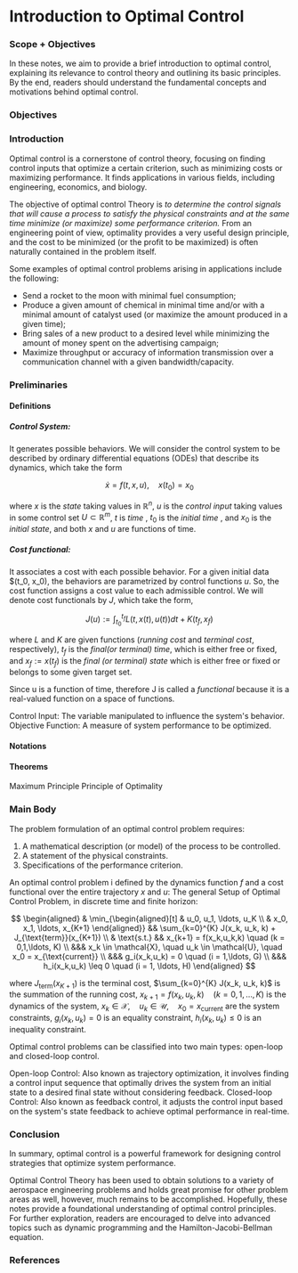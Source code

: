 # Introduction to Optimal Control

### Scope + Objectives

In these notes, we aim to provide a brief introduction to optimal control, explaining its relevance to control theory and outlining its basic principles. By the end, readers should understand the fundamental concepts and motivations behind optimal control.

### Objectives


### Introduction

Optimal control is a cornerstone of control theory, focusing on finding control inputs that optimize a certain criterion, such as minimizing costs or maximizing performance. It finds applications in various fields, including engineering, economics, and biology.

The objective of optimal control Theory is _to determine the control signals that will cause a process to satisfy the physical constraints and at the same time minimize (or maximize) some performance criterion._
From an engineering point of view, optimality provides a very useful design principle, and the cost to be minimized (or the profit to be maximized) is often naturally contained in the problem itself.

Some examples of optimal control problems arising in applications include the following:
* Send a rocket to the moon with minimal fuel consumption;
* Produce a given amount of chemical in minimal time and/or with a minimal amount of catalyst used (or maximize the amount produced in a given time);
* Bring sales of a new product to a desired level while minimizing the amount of money spent on the advertising campaign;
* Maximize throughput or accuracy of information transmission over a communication channel with a given bandwidth/capacity.

### Preliminaries

#### Definitions

##### Control System: 

It generates possible behaviors. We will consider the control system to be described by ordinary differential equations (ODEs) that describe its dynamics, which take the form

$$
\dot x = f(t,x,u),\quad x(t_0)=x_0
$$

where $x$ is the _state_ taking values in $\mathbb{R}^n$, $u$ is the _control input_ taking values in some control set $U \subset \mathbb{R}^m$, $t$ is _time_ , $t_0$ is the _initial time_ , and $x_0$ is the _initial state_, and both $x$ and $u$ are functions of time.

##### Cost functional: 

It associates a cost with each possible behavior. For a given initial data $(t_0, x_0), the behaviors are parametrized by control functions $u$. So, the cost function assigns a cost value to each admissible control. We will denote cost functionals by $J$, which take the form,

$$ 
J(u) := \int_{t_0}^{t_f} L(t,x(t),u(t))dt + K(t_f,x_f)
$$

where $L$ and $K$ are given functions (_running cost_ and _terminal cost_, respectively), $t_f$ is the _final(or terminal) time_, which is either free or fixed, and $x_f:= x(t_f)$ is the _final (or terminal) state_ which is either free or fixed or belongs to some given target set.

Since u is a function of time, therefore J is called a _functional_ because it is a real-valued function on a space of functions.

Control Input: The variable manipulated to influence the system's behavior.
Objective Function: A measure of system performance to be optimized.

#### Notations 

#### Theorems 
Maximum Principle 
Principle of Optimality 
### Main Body
The problem formulation of an optimal control problem requires:
1. A mathematical description (or model) of the process to be controlled.
2. A statement of the physical constraints.
3. Specifications of the performance criterion.


An optimal control problem i defined by the dynamics function $f$ and a cost functional over the entire trajectory $x$ and $u$:
The general Setup of Optimal Control Problem, in discrete time and finite horizon:

$$
\begin{aligned}
& \min_{\begin{aligned}[t]
& u_0, u_1, \ldots, u_K \\
& x_0, x_1, \ldots, x_{K+1}
\end{aligned}} && \sum_{k=0}^{K} J(x_k, u_k, k) + J_{\text{term}}(x_{K+1}) \\
& \text{s.t.} && x_{k+1} = f(x_k,u_k,k) \quad (k = 0,1,\ldots, K) \\
&&& x_k \in \mathcal{X}, \quad u_k \in \mathcal{U}, \quad x_0 = x_{\text{current}} \\
&&& g_i(x_k,u_k) = 0 \quad (i = 1,\ldots, G) \\
&&& h_i(x_k,u_k) \leq 0 \quad (i = 1, \ldots, H)
\end{aligned}
$$

where $J_{\text{term}}(x_{K+1})$ is the terminal cost,
      $\sum_{k=0}^{K} J(x_k, u_k, k)$ is the summation of the running cost,
      $x_{k+1} = f(x_k,u_k,k) \quad (k = 0,1,\ldots, K)$ is the dynamics of the system,
      $x_k \in \mathcal{X}, \quad u_k \in \mathcal{U}, \quad x_0 = x_{\text{current}}$ are the system constraints,
      $g_i(x_k,u_k) = 0$ is an equality constraint,
      $h_i(x_k,u_k) \leq 0$ is an inequality constraint.




Optimal control problems can be classified into two main types: open-loop and closed-loop control.

Open-loop Control: Also known as trajectory optimization, it involves finding a control input sequence that optimally drives the system from an initial state to a desired final state without considering feedback.
Closed-loop Control: Also known as feedback control, it adjusts the control input based on the system's state feedback to achieve optimal performance in real-time.

### Conclusion
In summary, optimal control is a powerful framework for designing control strategies that optimize system performance. 

Optimal Control Theory has been used to obtain solutions to a variety of aerospace engineering problems and holds great promise for other problem areas as well, however, much remains to be accomplished. Hopefully, these notes provide a foundational understanding of optimal control principles. For further exploration, readers are encouraged to delve into advanced topics such as dynamic programming and the Hamilton-Jacobi-Bellman equation.

### References
